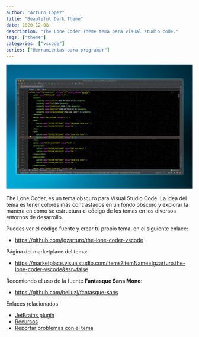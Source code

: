 ```yaml
---
author: "Arturo López"
title: "Beautiful Dark Theme"
date: 2020-12-08
description: "The Lone Coder Theme tema para visual studio code."
tags: ["theme"]
categories: ["vscode"]
series: ["Herramientas para programar"]
---
```


![The Lone Coder](https://github.com/lgzarturo/the-lone-coder/raw/master/docs/screenshot-theme.jpg "Tema para visual studio code")

The Lone Coder, es un tema obscuro para Visual Studio Code. La idea del tema es tener colores más contrastados en un fondo obscuro y explorar la manera en como se estructura el código de los temas en los diversos entornos de desarrollo.
                                          
Puedes ver el código fuente y crear tu propio tema, en el siguiente enlace:
- https://github.com/lgzarturo/the-lone-coder-vscode
         
Página del marketplace del tema:
- https://marketplace.visualstudio.com/items?itemName=lgzarturo.the-lone-coder-vscode&ssr=false
           
Recomiendo el uso de la fuente **Fantasque Sans Mono**:
- https://github.com/belluzj/fantasque-sans
                                  
Enlaces relacionados
- [JetBrains plugin](https://plugins.jetbrains.com/plugin/14906-the-lone-coder)
- [Recursos](https://github.com/lgzarturo/the-lone-coder/blob/master/docs/screenshots.md)
- [Reportar problemas con el tema](https://github.com/lgzarturo/the-lone-coder/issues)
